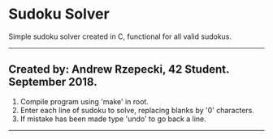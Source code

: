 # Sudoku Solver

Simple sudoku solver created in C, functional for all valid sudokus.

--------------------------------------------------------------------------
Created by: Andrew Rzepecki, 42 Student.
September 2018.
--------------------------------------------------------------------------

1. Compile program using 'make' in root.
2. Enter each line of sudoku to solve, replacing blanks by '0' characters.
3. If mistake has been made type 'undo' to go back a line.

--------------------------------------------------------------------------

